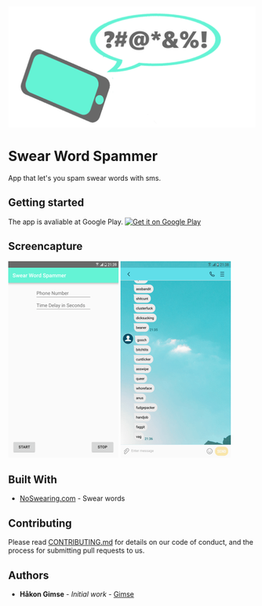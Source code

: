 ![Promoimage](promobilde.png)

# Swear Word Spammer 
App that let's you spam swear words with sms. 

## Getting started

The app is avaliable at Google Play.
<a href='https://play.google.com/store/apps/details?id=com.easybrain.sudoku.android&pcampaignid=MKT-Other-global-all-co-prtnr-py-PartBadge-Mar2515-1'><img alt='Get it on Google Play' src='https://play.google.com/intl/en_us/badges/images/generic/en_badge_web_generic.png' height="46"/></a>

## Screencapture

![Screenshot1](Screenshot1_resized.png)  ![Screenshot2](Screenshot2_resized.png)

## Built With

* [NoSwearing.com](https://www.noswearing.com) - Swear words

## Contributing

Please read [CONTRIBUTING.md](CONTRIBUTING.md) for details on our code of conduct, and the process for submitting pull requests to us.

## Authors

* **Håkon Gimse** - *Initial work* - [Gimse](https://github.com/gimse)


